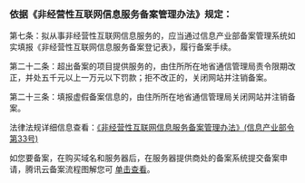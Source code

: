 ### 依据《非经营性互联网信息服务备案管理办法》规定：

第七条：拟从事非经营性互联网信息服务的，应当通过信息产业部备案管理系统如实填报《非经营性互联网信息服务备案登记表》，履行备案手续。

第二十二条：超出备案的项目提供服务的，由住所所在地省通信管理局责令限期改正，并处五千元以上一万元以下罚款；拒不改正的，关闭网站并注销备案。

第二十三条：填报虚假备案信息的，由住所所在地省通信管理局关闭网站并注销备案。

法律法规详细信息查看：[《非经营性互联网信息服务备案管理办法》(信息产业部令第33号)](http://www.beian.miit.gov.cn/state/outPortal/queryMutualityDownloadInfo.action?id=11)

如您要备案，在购买域名和服务器后，在服务器提供商处的备案系统提交备案申请，腾讯云备案流程图解您可 [单击查看](https://cloud.tencent.com/document/product/243/18909)。
